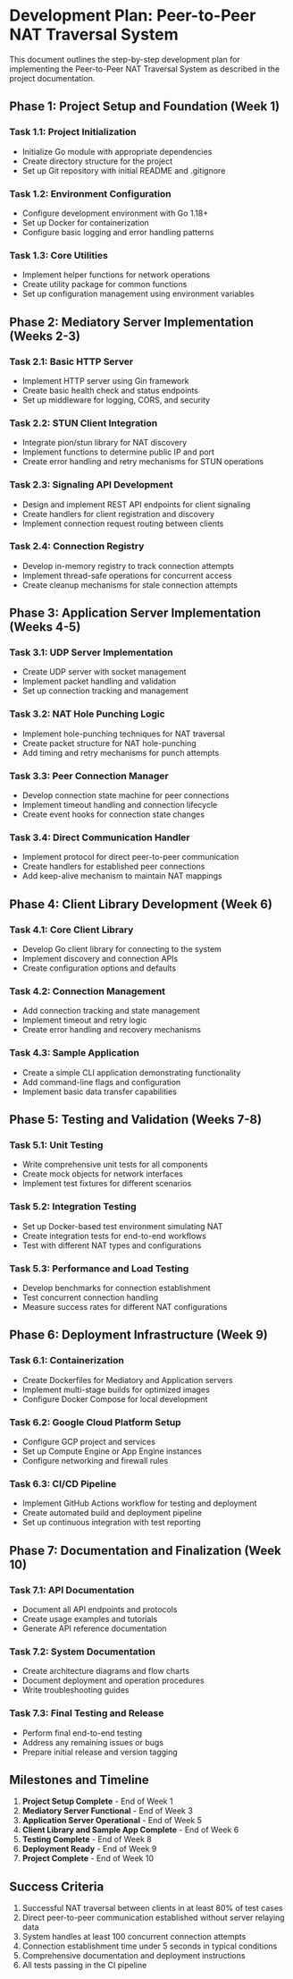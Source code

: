# Development Plan: Peer-to-Peer NAT Traversal System

This document outlines the step-by-step development plan for implementing the Peer-to-Peer NAT Traversal System as described in the project documentation.

## Phase 1: Project Setup and Foundation (Week 1)

### Task 1.1: Project Initialization
- Initialize Go module with appropriate dependencies
- Create directory structure for the project
- Set up Git repository with initial README and .gitignore

### Task 1.2: Environment Configuration
- Configure development environment with Go 1.18+
- Set up Docker for containerization
- Configure basic logging and error handling patterns

### Task 1.3: Core Utilities
- Implement helper functions for network operations
- Create utility package for common functions
- Set up configuration management using environment variables

## Phase 2: Mediatory Server Implementation (Weeks 2-3)

### Task 2.1: Basic HTTP Server
- Implement HTTP server using Gin framework
- Create basic health check and status endpoints
- Set up middleware for logging, CORS, and security

### Task 2.2: STUN Client Integration
- Integrate pion/stun library for NAT discovery
- Implement functions to determine public IP and port
- Create error handling and retry mechanisms for STUN operations

### Task 2.3: Signaling API Development
- Design and implement REST API endpoints for client signaling
- Create handlers for client registration and discovery
- Implement connection request routing between clients

### Task 2.4: Connection Registry
- Develop in-memory registry to track connection attempts
- Implement thread-safe operations for concurrent access
- Create cleanup mechanisms for stale connection attempts

## Phase 3: Application Server Implementation (Weeks 4-5)

### Task 3.1: UDP Server Implementation
- Create UDP server with socket management
- Implement packet handling and validation
- Set up connection tracking and management

### Task 3.2: NAT Hole Punching Logic
- Implement hole-punching techniques for NAT traversal
- Create packet structure for NAT hole-punching
- Add timing and retry mechanisms for punch attempts

### Task 3.3: Peer Connection Manager
- Develop connection state machine for peer connections
- Implement timeout handling and connection lifecycle
- Create event hooks for connection state changes

### Task 3.4: Direct Communication Handler
- Implement protocol for direct peer-to-peer communication
- Create handlers for established peer connections
- Add keep-alive mechanism to maintain NAT mappings

## Phase 4: Client Library Development (Week 6)

### Task 4.1: Core Client Library
- Develop Go client library for connecting to the system
- Implement discovery and connection APIs
- Create configuration options and defaults

### Task 4.2: Connection Management
- Add connection tracking and state management
- Implement timeout and retry logic
- Create error handling and recovery mechanisms

### Task 4.3: Sample Application
- Create a simple CLI application demonstrating functionality
- Add command-line flags and configuration
- Implement basic data transfer capabilities

## Phase 5: Testing and Validation (Weeks 7-8)

### Task 5.1: Unit Testing
- Write comprehensive unit tests for all components
- Create mock objects for network interfaces
- Implement test fixtures for different scenarios

### Task 5.2: Integration Testing
- Set up Docker-based test environment simulating NAT
- Create integration tests for end-to-end workflows
- Test with different NAT types and configurations

### Task 5.3: Performance and Load Testing
- Develop benchmarks for connection establishment
- Test concurrent connection handling
- Measure success rates for different NAT configurations

## Phase 6: Deployment Infrastructure (Week 9)

### Task 6.1: Containerization
- Create Dockerfiles for Mediatory and Application servers
- Implement multi-stage builds for optimized images
- Configure Docker Compose for local development

### Task 6.2: Google Cloud Platform Setup
- Configure GCP project and services
- Set up Compute Engine or App Engine instances
- Configure networking and firewall rules

### Task 6.3: CI/CD Pipeline
- Implement GitHub Actions workflow for testing and deployment
- Create automated build and deployment pipeline
- Set up continuous integration with test reporting

## Phase 7: Documentation and Finalization (Week 10)

### Task 7.1: API Documentation
- Document all API endpoints and protocols
- Create usage examples and tutorials
- Generate API reference documentation

### Task 7.2: System Documentation
- Create architecture diagrams and flow charts
- Document deployment and operation procedures
- Write troubleshooting guides

### Task 7.3: Final Testing and Release
- Perform final end-to-end testing
- Address any remaining issues or bugs
- Prepare initial release and version tagging

## Milestones and Timeline

1. **Project Setup Complete** - End of Week 1
2. **Mediatory Server Functional** - End of Week 3
3. **Application Server Operational** - End of Week 5
4. **Client Library and Sample App Complete** - End of Week 6
5. **Testing Complete** - End of Week 8
6. **Deployment Ready** - End of Week 9
7. **Project Complete** - End of Week 10

## Success Criteria

1. Successful NAT traversal between clients in at least 80% of test cases
2. Direct peer-to-peer communication established without server relaying data
3. System handles at least 100 concurrent connection attempts
4. Connection establishment time under 5 seconds in typical conditions
5. Comprehensive documentation and deployment instructions
6. All tests passing in the CI pipeline